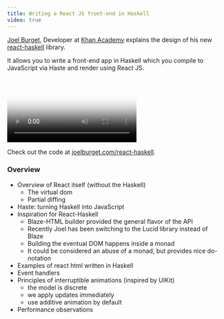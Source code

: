 ```yaml
---
title: Writing a React JS front-end in Haskell
video: true
---
```


[Joel Burget](http://joelburget.com/), Developer at [Khan
Academy](https://www.khanacademy.org/) explains the design of his
new [react-haskell](https://hackage.haskell.org/package/react-haskell)
library.

It allows you to write a front-end app in Haskell which you compile
to JavaScript via Haste and render using React JS.

<div class="flowplayer" data-embed="false">
  <video type="video/mp4"
         src="http://player.vimeo.com/external/116516127.hd.mp4?s=69cd6b66fe5bff69a43e1b4375482edc"
         poster="https://i.vimeocdn.com/video/502970736.jpg?mw=700"
  ></video>
</div>

Check out the code at [joelburget.com/react-haskell](http://joelburget.com/react-haskell/).

### Overview

* Overview of React itself (without the Haskell)
    * The virtual dom
    * Partial diffing
* Haste: turning Haskell into JavaScript
* Inspiration for React-Haskell
    * Blaze-HTML builder provided the general flavor of the API
    * Recently Joel has been switching to the Lucid library instead of Blaze
    * Building the eventual DOM happens inside a monad
    * It could be considered an abuse of a monad, but provides nice do-notation
* Examples of react html written in Haskell
* Event handlers
* Principles of interruptible animations (inspired by UIKit)
    * the model is discrete
    * we apply updates immediately
    * use additive animation by default
* Performance observations
